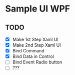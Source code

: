 # Sample UI WPF

## TODO

- [x] Make 1st Step Xaml UI 
- [x] Make 2nd Step Xaml UI 
- [x] Bind Command
- [x] Bind Data in Control
- [ ] Bind Event Radio button
- [ ] ???
